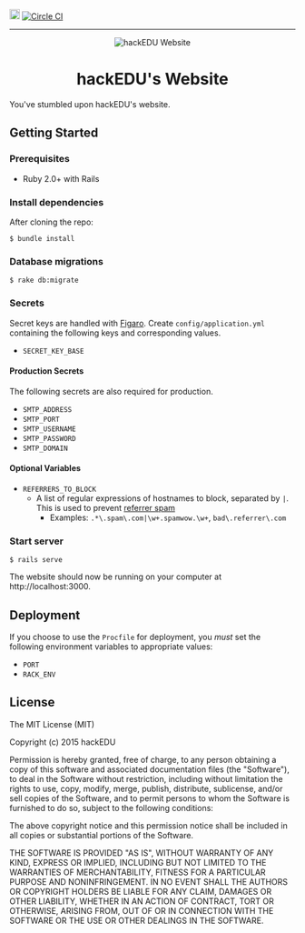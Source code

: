 <a name="top"></a>
<a href="https://www.irccloud.com/invite?channel=%23hackedu&amp;hostname=irc.freenode.net&amp;port=6697&amp;ssl=1" target="_blank"><img src="https://www.irccloud.com/invite-svg?channel=%23hackedu&amp;hostname=irc.freenode.net&amp;port=6697&amp;ssl=1"  height="18"></a> [![Circle CI](https://circleci.com/gh/hackedu/website.svg?style=svg)](https://circleci.com/gh/hackedu/website)

-------------------------------------------------------------------------------

<p align="center"><img src="https://raw.githubusercontent.com/hackedu/dinosaurs/68ccf2b66be441748ee0639df01deb3ea354cfc7/code_dinosaur.png" alt="hackEDU Website" /></p>
<h1 align="center">hackEDU's Website</h1>

You've stumbled upon hackEDU's website.

## Getting Started

### Prerequisites

*  Ruby 2.0+ with Rails

### Install dependencies

After cloning the repo:

    $ bundle install

### Database migrations

    $ rake db:migrate

### Secrets

Secret keys are handled with [Figaro](https://github.com/laserlemon/figaro).
Create `config/application.yml` containing the following keys and 
corresponding values.

* `SECRET_KEY_BASE`

#### Production Secrets

The following secrets are also required for production.

* `SMTP_ADDRESS`
* `SMTP_PORT`
* `SMTP_USERNAME`
* `SMTP_PASSWORD`
* `SMTP_DOMAIN`

#### Optional Variables

* `REFERRERS_TO_BLOCK`
  * A list of regular expressions of hostnames to block, separated by `|`. This
    is used to prevent
    [referrer spam](https://en.wikipedia.org/wiki/Referer_spam)
    * Examples: `.*\.spam\.com|\w+.spamwow.\w+`, `bad\.referrer\.com`

### Start server

    $ rails serve

The website should now be running on your computer at http://localhost:3000.

## Deployment

If you choose to use the `Procfile` for deployment, you _must_ set the
following environment variables to appropriate values:

* `PORT`
* `RACK_ENV`

## License

The MIT License (MIT)

Copyright (c) 2015 hackEDU

Permission is hereby granted, free of charge, to any person obtaining a copy
of this software and associated documentation files (the "Software"), to deal
in the Software without restriction, including without limitation the rights
to use, copy, modify, merge, publish, distribute, sublicense, and/or sell
copies of the Software, and to permit persons to whom the Software is
furnished to do so, subject to the following conditions:

The above copyright notice and this permission notice shall be included in all
copies or substantial portions of the Software.

THE SOFTWARE IS PROVIDED "AS IS", WITHOUT WARRANTY OF ANY KIND, EXPRESS OR
IMPLIED, INCLUDING BUT NOT LIMITED TO THE WARRANTIES OF MERCHANTABILITY,
FITNESS FOR A PARTICULAR PURPOSE AND NONINFRINGEMENT. IN NO EVENT SHALL THE
AUTHORS OR COPYRIGHT HOLDERS BE LIABLE FOR ANY CLAIM, DAMAGES OR OTHER
LIABILITY, WHETHER IN AN ACTION OF CONTRACT, TORT OR OTHERWISE, ARISING FROM,
OUT OF OR IN CONNECTION WITH THE SOFTWARE OR THE USE OR OTHER DEALINGS IN THE
SOFTWARE.
